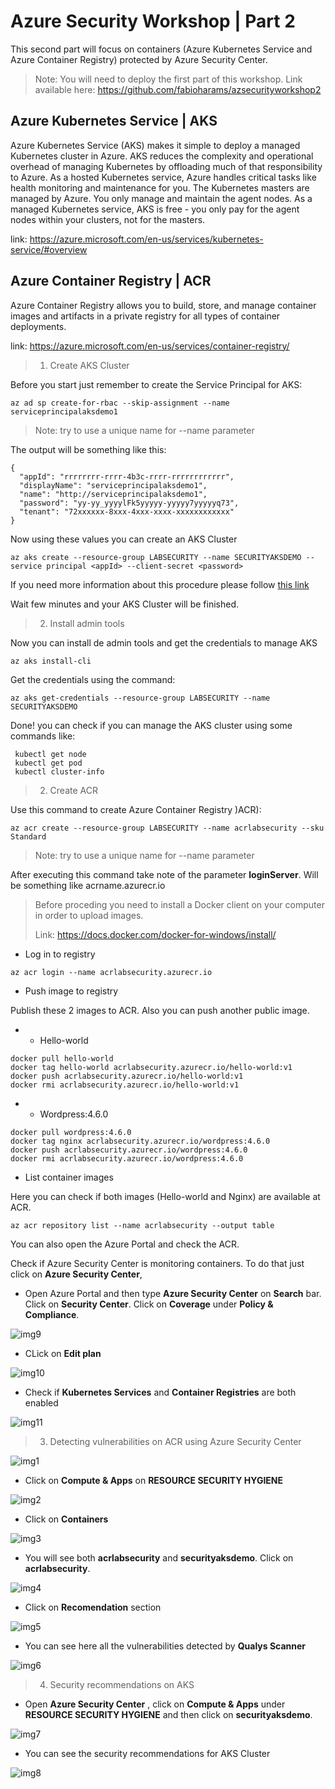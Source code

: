 # Azure Security Workshop | Part 2
This second part will focus on containers (Azure Kubernetes Service and Azure Container Registry) protected by Azure Security Center.

> Note: You will need to deploy the first part of this workshop. Link available here: https://github.com/fabioharams/azsecurityworkshop2

## Azure Kubernetes Service | AKS ##
Azure Kubernetes Service (AKS) makes it simple to deploy a managed Kubernetes cluster in Azure. AKS reduces the complexity and operational overhead of managing Kubernetes by offloading much of that responsibility to Azure. As a hosted Kubernetes service, Azure handles critical tasks like health monitoring and maintenance for you. The Kubernetes masters are managed by Azure. You only manage and maintain the agent nodes. As a managed Kubernetes service, AKS is free - you only pay for the agent nodes within your clusters, not for the masters.

link: https://azure.microsoft.com/en-us/services/kubernetes-service/#overview

## Azure Container Registry | ACR ##
Azure Container Registry allows you to build, store, and manage container images and artifacts in a private registry for all types of container deployments.

link: https://azure.microsoft.com/en-us/services/container-registry/


> 1. Create AKS Cluster

Before you start just remember to create the Service Principal for AKS:

```
az ad sp create-for-rbac --skip-assignment --name serviceprincipalaksdemo1
```
> Note: try to use a unique name for --name parameter

The output will be something like this:

```
{
  "appId": "rrrrrrrr-rrrr-4b3c-rrrr-rrrrrrrrrrrr",
  "displayName": "serviceprincipalaksdemo1",
  "name": "http://serviceprincipalaksdemo1",
  "password": "yy-yy_yyyylFk5yyyyy-yyyyy7yyyyyq73",
  "tenant": "72xxxxxx-8xxx-4xxx-xxxx-xxxxxxxxxxxx"
}
```

Now using these values you can create an AKS Cluster

```
az aks create --resource-group LABSECURITY --name SECURITYAKSDEMO --service principal <appId> --client-secret <password>
```

If you need more information about this procedure please follow [this link](https://docs.microsoft.com/en-us/azure/aks/kubernetes-service-principal)

Wait few minutes and your AKS Cluster will be finished. 

> 2. Install admin tools

Now you can install de admin tools and get the credentials to manage AKS

```
az aks install-cli
```

Get the credentials using the command:

```
az aks get-credentials --resource-group LABSECURITY --name SECURITYAKSDEMO
```

Done! you can check if you can manage the AKS cluster using some commands like:

```
 kubectl get node
 kubectl get pod
 kubectl cluster-info
 ```

 > 2. Create ACR

 Use this command to create Azure Container Registry )ACR):

```
az acr create --resource-group LABSECURITY --name acrlabsecurity --sku Standard
```
> Note: try to use a unique name for --name parameter

After executing this command take note of the parameter **loginServer**. Will be something like acrname.azurecr.io

> Before proceding you need to install a Docker client on your computer in order to upload images.
>  
> Link: https://docs.docker.com/docker-for-windows/install/


- Log in to registry

```
az acr login --name acrlabsecurity.azurecr.io
```

- Push image to registry

Publish these 2 images to ACR. Also you can push another public image.

- - Hello-world
```
docker pull hello-world
docker tag hello-world acrlabsecurity.azurecr.io/hello-world:v1
docker push acrlabsecurity.azurecr.io/hello-world:v1
docker rmi acrlabsecurity.azurecr.io/hello-world:v1
```

- - Wordpress:4.6.0


```
docker pull wordpress:4.6.0
docker tag nginx acrlabsecurity.azurecr.io/wordpress:4.6.0
docker push acrlabsecurity.azurecr.io/wordpress:4.6.0
docker rmi acrlabsecurity.azurecr.io/wordpress:4.6.0
```

- List container images

Here you can check if both images (Hello-world and Nginx) are available at ACR.

```
az acr repository list --name acrlabsecurity --output table
```
You can also open the Azure Portal and check the ACR.

Check if Azure Security Center is monitoring containers. To do that just click on **Azure Security Center**, 

- Open Azure Portal and then type **Azure Security Center** on **Search** bar. Click on **Security Center**. Click on **Coverage** under **Policy & Compliance**. 

![img9](/img/img9.png)

- CLick on **Edit plan**

![img10](/img/img10.png)

- Check if **Kubernetes Services** and **Container Registries** are both enabled

![img11](/img/img11.png)



> 3. Detecting vulnerabilities on ACR using Azure Security Center



![img1](/img/img1.png)

- Click on **Compute & Apps** on **RESOURCE SECURITY HYGIENE**

![img2](/img/img2.png)

- Click on **Containers**

![img3](/img/img3.png)

- You will see both **acrlabsecurity** and **securityaksdemo**. Click on **acrlabsecurity**.

![img4](/img/img4.png)

- Click on **Recomendation** section

![img5](/img/img5.png)

- You can see here all the vulnerabilities detected by **Qualys Scanner**

![img6](/img/img6.png)


> 4. Security recommendations on AKS

- Open **Azure Security Center** , click on **Compute & Apps** under **RESOURCE SECURITY HYGIENE** and then click on **securityaksdemo**.

![img7](/img/img7.png)

- You can see the security recommendations for AKS Cluster

![img8](/img/img8.png)

















